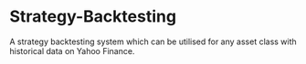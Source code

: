 # Strategy-Backtesting
A strategy backtesting system which can be utilised for any asset class with historical data on Yahoo Finance.
